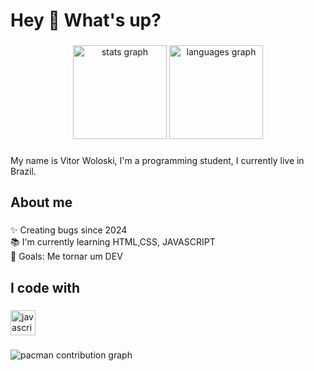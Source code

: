 <h1 align="left">Hey 👋 What's up?</h1>

###

<div align="center">
  <img src="https://github-readme-stats.vercel.app/api?username=vwoloskii&hide_title=false&hide_rank=false&show_icons=true&include_all_commits=true&count_private=true&disable_animations=false&theme=dracula&locale=en&hide_border=false&order=1" height="150" alt="stats graph"  />
  <img src="https://github-readme-stats.vercel.app/api/top-langs?username=vwoloskii&locale=en&hide_title=false&layout=compact&card_width=320&langs_count=5&theme=dracula&hide_border=false&order=2" height="150" alt="languages graph"  />
</div>

###

<p align="left">My name is Vitor Woloski, I'm a programming student, I currently live in Brazil.</p>

###

<h2 align="left">About me</h2>

###

<p align="left">✨ Creating bugs since 2024<br>📚 I'm currently learning HTML,CSS, JAVASCRIPT<br>🎯 Goals: Me tornar um DEV</p>

###

<h2 align="left">I code with</h2>

###

<div align="left">
  <img src="https://cdn.jsdelivr.net/gh/devicons/devicon/icons/javascript/javascript-original.svg" height="40" alt="javascript logo"  />
</div>

###

<picture>
  <source media="(prefers-color-scheme: dark)" srcset="https://raw.githubusercontent.com/vwoloskii/vwoloskii/output/pacman-contribution-graph-dark.svg">
  <source media="(prefers-color-scheme: light)" srcset="https://raw.githubusercontent.com/vwoloskii/vwoloskii/output/pacman-contribution-graph.svg">
  <img alt="pacman contribution graph" src="https://raw.githubusercontent.com/vwoloskii/vwoloskii/output/pacman-contribution-graph.svg">
</picture>

###
